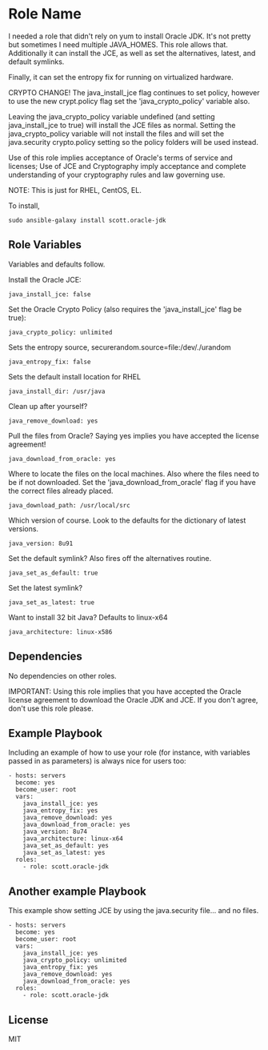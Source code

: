 # Role Name

I needed a role that didn't rely on yum to install Oracle JDK. It's not pretty but sometimes I need multiple JAVA_HOMES. This role allows that. Additionally it can install the JCE, as well as set the alternatives, latest, and default symlinks.

Finally, it can set the entropy fix for running on virtualized hardware.

CRYPTO CHANGE!
The java_install_jce flag continues to set policy, however to use the new crypt.policy flag set the 'java_crypto_policy' variable also.

Leaving the java_crypto_policy variable undefined (and setting java_install_jce to true) will install the JCE files as normal. Setting the java_crypto_policy variable will not install the files and will set the java.security crypto.policy setting so the policy folders will be used instead.

Use of this role implies acceptance of Oracle's terms of service and licenses; Use of JCE and Cryptography imply acceptance and complete understanding of your cryptography rules and law governing use.

NOTE: This is just for RHEL, CentOS, EL. 

To install,

    sudo ansible-galaxy install scott.oracle-jdk

## Role Variables

Variables and defaults follow.

Install the Oracle JCE:

    java_install_jce: false

Set the Oracle Crypto Policy (also requires the 'java_install_jce' flag be true):

    java_crypto_policy: unlimited

Sets the entropy source, securerandom.source=file:/dev/./urandom

    java_entropy_fix: false

Sets the default install location for RHEL

    java_install_dir: /usr/java

Clean up after yourself?

    java_remove_download: yes

Pull the files from Oracle? Saying yes implies you have accepted the license agreement!

    java_download_from_oracle: yes

Where to locate the files on the local machines. Also where the files need to be if not downloaded. Set the 'java_download_from_oracle' flag if you have the correct files already placed.

    java_download_path: /usr/local/src

Which version of course. Look to the defaults for the dictionary of latest versions.

    java_version: 8u91

Set the default symlink? Also fires off the alternatives routine.

    java_set_as_default: true

Set the latest symlink?

    java_set_as_latest: true

Want to install 32 bit Java? Defaults to linux-x64

    java_architecture: linux-x586

## Dependencies

No dependencies on other roles.

IMPORTANT: Using this role implies that you have accepted the Oracle license agreement to download the Oracle JDK and JCE. If you don't agree, don't use this role please.

## Example Playbook

Including an example of how to use your role (for instance, with variables passed in as parameters) is always nice for users too:

    - hosts: servers
      become: yes
      become_user: root
      vars:
        java_install_jce: yes
        java_entropy_fix: yes
        java_remove_download: yes
        java_download_from_oracle: yes
        java_version: 8u74
        java_architecture: linux-x64
        java_set_as_default: yes
        java_set_as_latest: yes
      roles:
        - role: scott.oracle-jdk

## Another example Playbook

This example show setting JCE by using the java.security file... and no files.

    - hosts: servers
      become: yes
      become_user: root
      vars:
        java_install_jce: yes
        java_crypto_policy: unlimited
        java_entropy_fix: yes
        java_remove_download: yes
        java_download_from_oracle: yes
      roles:
        - role: scott.oracle-jdk

## License

MIT

